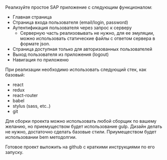 Реализуйте простое SAP приложение с следующим функционалом:
- Главная страница
- Страница входа пользователя (email/login, password)
- Аутентификация пользователя через запрос к серверу
  * Серверную часть реализовывать не нужно, для ее эмуляции, можно использовать статические файлы с ответом сервера в формате json.
- Cтраница доступная только для авторизованных пользователей
- Выход пользователя из приложения (logout)
- Навигация по приложеню


При реализации необходимо использовать следующий стек, как базовый:
- react
- redux
- react-router
- babel
- stylus (sass, etc..)
- git


Для сборки проекта можно использовать любой сборщик по вашему желанию, но приемуществом будет использование gulp.
Дизайн делать не нужно, достаточно сделать базовые стили. Приумеществом будет использовании bem методолгии.


Готовое проект выложить на github с краткими инструкциями по его запуску.
